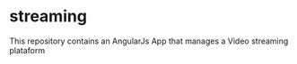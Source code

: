 streaming
=========

This repository contains an AngularJs App that manages a Video streaming plataform 
